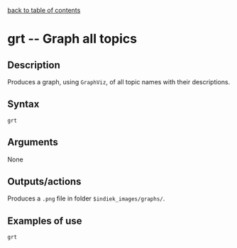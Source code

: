 [back to table of contents](/index.md)
# grt -- Graph all topics
## Description
Produces a graph, using `GraphViz`, of all topic names with their descriptions.
## Syntax
`grt`
## Arguments
None
## Outputs/actions
Produces a `.png` file in folder `$indiek_images/graphs/`.
## Examples of use
```
grt
```
